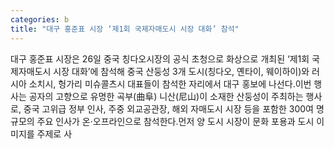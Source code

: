 ```yaml
---
categories: b
title: "대구 홍준표 시장 ‘제1회 국제자매도시 시장 대화’ 참석"
---
```

대구 홍준표 시장은 26일 중국 칭다오시장의 공식 초청으로 화상으로 개최된 ‘제1회 국제자매도시 시장 대화’에 참석해 중국 산둥성 3개 도시(칭다오, 옌타이, 웨이하이)와 러시아 소치시, 헝가리 미슈콜츠시 대표들이 참석한 자리에서 대구 홍보에 나선다.이번 행사는 공자의 고향으로 유명한 곡부(曲阜) 니산(尼山)이 소재한 산둥성이 주최하는 행사로, 중국 고위급 정부 인사, 주중 외교공관장, 해외 자매도시 시장 등을 포함한 300여 명 규모의 주요 인사가 온·오프라인으로 참석한다.먼저 양 도시 시장이 문화 포용과 도시 이미지를 주제로 사
